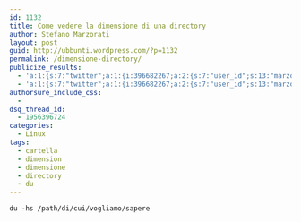 ```yaml
---
id: 1132
title: Come vedere la dimensione di una directory
author: Stefano Marzorati
layout: post
guid: http://ubbunti.wordpress.com/?p=1132
permalink: /dimensione-directory/
publicize_results:
  - 'a:1:{s:7:"twitter";a:1:{i:396682267;a:2:{s:7:"user_id";s:13:"marzorati_ste";s:7:"post_id";s:18:"185016501986795520";}}}'
  - 'a:1:{s:7:"twitter";a:1:{i:396682267;a:2:{s:7:"user_id";s:13:"marzorati_ste";s:7:"post_id";s:18:"185016501986795520";}}}'
authorsure_include_css:
  - 
dsq_thread_id:
  - 1956396724
categories:
  - Linux
tags:
  - cartella
  - dimension
  - dimensione
  - directory
  - du
---
```

`du -hs /path/di/cui/vogliamo/sapere`